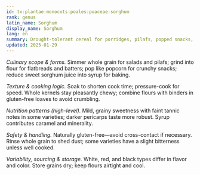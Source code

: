 ```yaml
---
id: tx:plantae:monocots:poales:poaceae:sorghum
rank: genus
latin_name: Sorghum
display_name: Sorghum
lang: en
summary: Drought-tolerant cereal for porridges, pilafs, popped snacks, syrups, and gluten-free flours; also cooked as whole grain with a pleasantly chewy bite.
updated: 2025-01-29
---
```


_Culinary scope & forms._ Simmer whole grain for salads and pilafs; grind into flour for flatbreads and batters; pop like popcorn for crunchy snacks; reduce sweet sorghum juice into syrup for baking.

_Texture & cooking logic._ Soak to shorten cook time; pressure-cook for speed. Whole kernels stay pleasantly chewy; combine flours with binders in gluten-free loaves to avoid crumbling.

_Nutrition patterns (high-level)._ Mild, grainy sweetness with faint tannic notes in some varieties; darker pericarps taste more robust. Syrup contributes caramel and minerality.

_Safety & handling._ Naturally gluten-free—avoid cross-contact if necessary. Rinse whole grain to shed dust; some varieties have a slight bitterness unless well cooked.

_Variability, sourcing & storage._ White, red, and black types differ in flavor and color. Store grains dry; keep flours airtight and cool.
